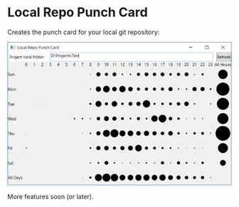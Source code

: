 # Local Repo Punch Card
Creates the punch card for your local git repository:

![Screen](img/screen.png)

More features soon (or later).
